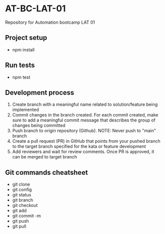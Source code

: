 # AT-BC-LAT-01
Repository for Automation bootcamp LAT 01

## Project setup
- npm install

## Run tests
- npm test

## Development process
1. Create branch with a meaningful name related to solution/feature being implemented
2. Commit changes in the branch created. For each commit created, make sure to add a meaningful commit message that describes the group of changes being committed
3. Push branch to origin repository (Github). NOTE: Never push to "main" branch
4. Create a pull request (PR) in GitHub that points from your pushed branch to the target branch specified for the kata or feature development
5. Add reviewers and wait for review comments. Once PR is approved, it can be merged to target branch

## Git commands cheatsheet
- git clone <repo url>
- git config
- git status
- git branch <branch name>
- git checkout <branch name>
- git add <file or folder>
- git commit -m <meaningful commit message>
- git push
- git pull